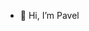 - 👋 Hi, I’m Pavel


<!---
st6gb/st6gb is a ✨ special ✨ repository because its `README.md` (this file) appears on your GitHub profile.
You can click the Preview link to take a look at your changes.
--->
